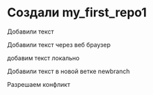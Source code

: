 # Создали my_first_repo1

Добавили текст

Добавили текст через веб браузер

добавим текст локально

Добавили текст в новой ветке newbranch

Разрешаем конфликт
